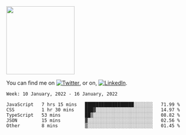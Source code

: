 <!-- ![visitors](https://visitor-badge.glitch.me/badge?page_id=page.id) -->

<img height="180em" src="https://github-readme-stats.vercel.app/api?username=alihernandez&show_icons=true&hide_border=true&&count_private=true&include_all_commits=true" />

<!-- Actual text -->

You can find me on [![Twitter][1.2]][1], or on, [![LinkedIn][2.2]][2].

<!-- Icons -->

[1.2]: http://i.imgur.com/wWzX9uB.png (twitter icon without padding)
[2.2]: https://raw.githubusercontent.com/MartinHeinz/MartinHeinz/master/linkedin-3-16.png (LinkedIn icon without padding)

<!-- Links to your social media accounts -->

[1]: https://twitter.com/phantomramen
[2]: https://www.linkedin.com/in/ali-hernandez-96b1b71a9/

<!--START_SECTION:waka-->
```text
Week: 10 January, 2022 - 16 January, 2022

JavaScript   7 hrs 15 mins   ██████████████████░░░░░░░   71.99 % 
CSS          1 hr 30 mins    ███▓░░░░░░░░░░░░░░░░░░░░░   14.97 % 
TypeScript   53 mins         ██▒░░░░░░░░░░░░░░░░░░░░░░   08.82 % 
JSON         15 mins         ▓░░░░░░░░░░░░░░░░░░░░░░░░   02.56 % 
Other        8 mins          ▒░░░░░░░░░░░░░░░░░░░░░░░░   01.45 % 
```
<!--END_SECTION:waka-->
